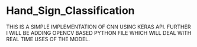 # Hand_Sign_Classification
THIS IS A SIMPLE IMPLEMENTATION OF CNN USING KERAS API.
FURTHER I WILL BE ADDING OPENCV BASED PYTHON FILE WHICH WILL DEAL WITH REAL TIME USES OF THE MODEL.
